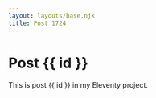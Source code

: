 ```yaml
---
layout: layouts/base.njk
title: Post 1724
---
```


# Post {{ id }}

This is post {{ id }} in my Eleventy project.
